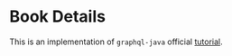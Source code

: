 # Book Details

This is an implementation of `graphql-java` official [tutorial](https://www.graphql-java.com/tutorials/getting-started-with-spring-boot/).
